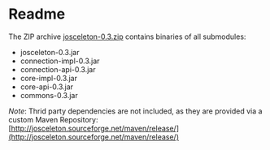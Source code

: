 Readme
=============

The ZIP archive [josceleton-0.3.zip](http://sourceforge.net/projects/josceleton/files/Josceleton/0.3/josceleton-0.3.zip/download)
contains binaries of all submodules:

* josceleton-0.3.jar
* connection-impl-0.3.jar
* connection-api-0.3.jar
* core-impl-0.3.jar
* core-api-0.3.jar
* commons-0.3.jar



_Note_: Thrid party dependencies are not included, as they are provided
via a custom Maven Repository:  
[http://josceleton.sourceforge.net/maven/release/](http://josceleton.sourceforge.net/maven/release/)